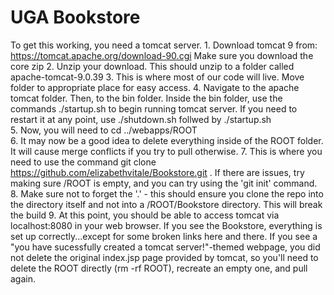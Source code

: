 # UGA Bookstore
To get this working, you need a tomcat server.
	1. Download tomcat 9 from: https://tomcat.apache.org/download-90.cgi
		Make sure you download the core zip
	2. Unzip your download. This should unzip to a folder called apache-tomcat-9.0.39
	3. This is where most of our code will live. Move folder to appropriate place for easy access.
	4. Navigate to the apache tomcat folder. Then, to the bin folder. Inside the bin folder, use the commands ./startup.sh to begin running tomcat server. If you need to restart it at any point, use ./shutdown.sh follwed by ./startup.sh	
	5. Now, you will need to cd ../webapps/ROOT   
	6. It may now be a good idea to delete everything inside of the ROOT folder. It will cause merge conflicts if you try to pull otherwise.
	7. This is where you need to use the command git clone https://github.com/elizabethvitale/Bookstore.git . 
		If there are issues, try making sure /ROOT is empty, and you can try using the 'git init' command.
	8. Make sure not to forget the '.' - this should ensure you clone the repo into the directory itself and not into a /ROOT/Bookstore directory. This will break the build 
	9. At this point, you should be able to access tomcat via localhost:8080 in your web browser. If you see the Bookstore, everything is set up correctly...except for some broken links here and there. If you see a "you have sucessfully created a tomcat server!"-themed webpage, you did not delete the original index.jsp page provided by tomcat, so you'll need to delete the ROOT directly (rm -rf ROOT), recreate an empty one, and pull again.

